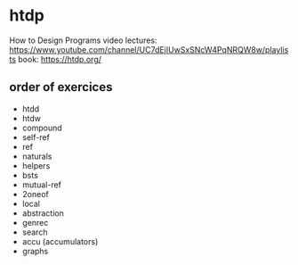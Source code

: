 # htdp
How to Design Programs
video lectures: https://www.youtube.com/channel/UC7dEjIUwSxSNcW4PqNRQW8w/playlists
book: https://htdp.org/

## order of exercices
- htdd
- htdw
- compound
- self-ref
- ref
- naturals
- helpers
- bsts
- mutual-ref
- 2oneof
- local
- abstraction
- genrec
- search
- accu (accumulators)
- graphs

